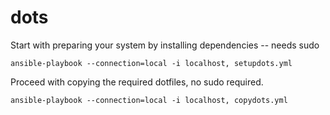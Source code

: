 # dots
Start with preparing your system by installing dependencies -- needs sudo

```
ansible-playbook --connection=local -i localhost, setupdots.yml
```

Proceed with copying the required dotfiles, no sudo required.

```
ansible-playbook --connection=local -i localhost, copydots.yml
```
